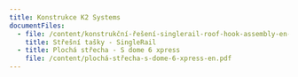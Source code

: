 ```yaml
---
title: Konstrukce K2 Systems
documentFiles:
  - file: /content/konstrukční-řešení-singlerail-roof-hook-assembly-en-dk-fj-no-se.pdf
    title: Střešní tašky - SingleRail
  - title: Plochá střecha - S dome 6 xpress
    file: /content/plochá-střecha-s-dome-6-xpress-en.pdf
---
```


